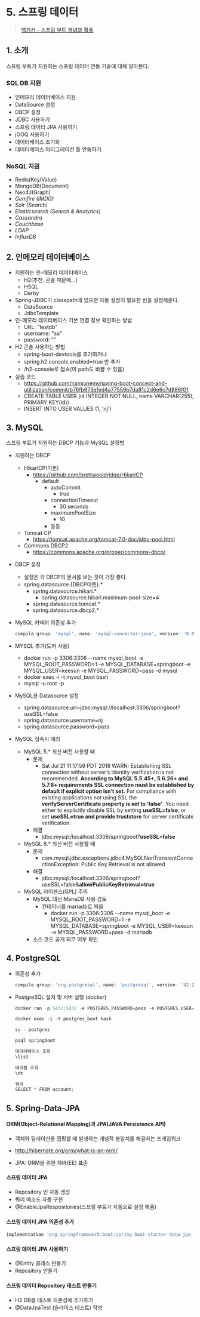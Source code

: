 # 5. 스프링 데이터

> [백기선 - 스프링 부트 개념과 활용](https://www.inflearn.com/course/%EC%8A%A4%ED%94%84%EB%A7%81%EB%B6%80%ED%8A%B8/)

## 1. 소개

스프링 부트가 지원하는 스프링 데이터 연동 기술에 대해 알아본다.

### SQL DB 지원

* 인메모리 데이터베이스 지원
* DataSource 설정
* DBCP 설정
* JDBC 사용하기
* 스프링 데이터 JPA 사용하기
* jOOQ 사용하기
* 데이터베이스 초기화
* 데이터베이스 마이그레이션 툴 연동하기

### NoSQL 지원

* Redis(Key/Value)
* MongoDB(Document)
* Neo4J(Graph)
* *Gemfire (IMDG)*
* *Solr (Search)*
* *Elasticsearch (Search & Analytics)*
* *Cassandra*
* *Couchbase*
* *LDAP*
* *InfluxDB*

## 2. 인메모리 데이터베이스

* 지원하는 인-메모리 데이터베이스
  * H2(추천, 콘솔 때문에...)
  * HSQL
  * Derby
* Spring-JDBC가 classpath에 있으면 자동 설정이 필요한 빈을 설정해준다.
  * DataSource
  * JdbcTemplate
* 인-메모리 데이터베이스 기본 연결 정보 확인하는 방법
  * URL: "testdb"
  * username: "sa"
  * password: ""
* H2 콘솔 사용하는 방법
  * spring-boot-devtools를 추가하거나
  * spring.h2.console.enabled=true 만 추가
  * /h2-console로 접속(이 path도 바꿀 수 있음)
* 실습 코드
  * https://github.com/namjunemy/spring-boot-concept-and-utilization/commit/b76fb673efed4a77559b7da81c2d6e6c7d886f01
  * CREATE TABLE USER (id INTEGER NOT NULL, name VARCHAR(255), PRIMARY KEY(id))
  * INSERT INTO USER VALUES (1, 'nj')

## 3. MySQL

스프링 부트가 지원하는 DBCP 기능과 MySQL 설정법

* 지원하는 DBCP

  * HikariCP(기본)
    * https://github.com/brettwooldridge/HikariCP
      * default
        * autoCommit
          * true
        * connectionTimeout
          * 30 seconds
        * maximumPoolSize
          * 10
        * 등등
  * Tomcat CP
    * https://tomcat.apache.org/tomcat-7.0-doc/jdbc-pool.html
  * Commons DBCP2
    * https://commons.apache.org/proper/commons-dbcp/

* DBCP 설정

  * 설정은 각 DBCP의 문서를 보는 것이 가장 좋다.
  * spring.datasource.{DBCP이름}.*
    * spring.datasource.hikari.*
      * spring.datasource.hikari.maximum-pool-size=4
    * spring.datasource.tomcat.*
    * spring.datasource.dbcp2.*

* MySQL 커넥터 의존성 추가

  ```groovy
  compile group: 'mysql', name: 'mysql-connector-java', version: '8.0.13'
  ```

* MYSQL 추가(도커 사용)

  * docker run -p 3306:3306 --name mysql_boot -e MYSQL_ROOT_PASSWORD=1 -e MYSQL_DATABASE=springboot -e MYSQL_USER=keesun -e MYSQL_PASSWORD=pass -d mysql
  * docker exec -i -t mysql_boot bash
  * mysql -u root -p

* MySQL용 Datasource 설정

  * spring.datasource.url=jdbc:mysql://localhost:3306/springboot?useSSL=false
  * spring.datasource.username=nj
  * spring.datasource.password=pass

* MySQL 접속시 에러

  * MySQL 5.* 최신 버전 사용할 때
    * 문제
      * Sat Jul 21 11:17:59 PDT 2018 WARN: Establishing SSL connection without server’s identity verification is not recommended. **According to MySQL 5.5.45+, 5.6.26+ and 5.7.6+ requirements SSL connection must be established by default if explicit option isn’t set.** For compliance with existing applications not using SSL the **verifyServerCertificate property is set to ‘false’**. You need either to explicitly disable SSL by setting **useSSL=false**, or set **useSSL=true and provide truststore** for server certificate verification.
    * 해결
      * jdbc:mysql:/localhost:3306/springboot?**useSSL=false**
  * MySQL 8.* 최신 버전 사용할 때
    * 문제
      * com.mysql.jdbc.exceptions.jdbc4.MySQLNonTransientConnectionException: Public Key Retrieval is not allowed
    * 해결
      * jdbc:mysql:/localhost:3306/springboot?useSSL=false&**allowPublicKeyRetrieval=true**
  * MySQL 라이센스(GPL) 주의
    * MySQL 대신 MariaDB 사용 검토
      * 컨테이너를 mariadb로 띄움 
        * docker run -p 3306:3306 --name mysql_boot -e MYSQL_ROOT_PASSWORD=1 -e MYSQL_DATABASE=springboot -e MYSQL_USER=keesun -e MYSQL_PASSWORD=pass -d mariadb
    * 소스 코드 공개 의무 여부 확인

## 4. PostgreSQL

* 의존성 추가

  ```groovy
  compile group: 'org.postgresql', name: 'postgresql', version: '42.2.5'
  ```

* PostgreSQL 설치 및 서버 실행 (docker)

  ```groovy
  docker run -p 5432:5432 -e POSTGRES_PASSWORD=pass -e POSTGRES_USER=keesun -e POSTGRES_DB=springboot --name postgres_boot -d postgres
  
  docker exec -i -t postgres_boot bash
  
  su - postgres
  
  psql springboot
  
  데이터베이스 조회
  \list
  
  테이블 조회
  \dt
  
  쿼리
  SELECT * FROM account;
  ```

## 5. Spring-Data-JPA

#### ORM(Object-Relational Mapping)과 JPA(JAVA Persistence API)

* 객체와 릴레이션을 맵핑할 때 발생하는 개념적 불일치를 해결하는 프레임워크
* http://hibernate.org/orm/what-is-an-orm/

* JPA: ORM을 위한 자바(EE) 표준

#### 스프링 데이터 JPA

*  Repository 빈 자동 생성
* 쿼리 메소드 자동 구현
* @EnableJpaRespositories(스프링 부트가 자동으로 설정 해줌)

#### 스프링 데이터 JPA 의존성 추가

```groovy
implementation 'org.springframework.boot:spring-boot-starter-data-jpa'
```

#### 스프링 데이터 JPA 사용하기

* @Entity 클래스 만들기
* Repository 만들기

#### 스프링 데이터 Repository 테스트 만들기

* H2 DB를 테스트 의존성에 추가하기
* @DataJpaTest (슬라이스 테스트) 작성